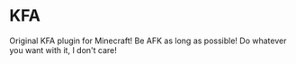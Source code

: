 # KFA
Original KFA plugin for Minecraft! Be AFK as long as possible!
Do whatever you want with it, I don't care!

